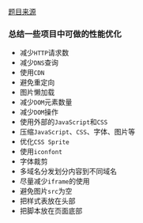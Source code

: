 [题目来源](https://blog.ihoey.com/posts/Interview/2018-02-28-alibaba-interview.html)
### 总结一些项目中可做的性能优化
+ 减少`HTTP`请求数
+ 减少`DNS`查询
+ 使用`CDN`
+ 避免重定向
+ 图片懒加载
+ 减少`DOM`元素数量
+ 减少`DOM`操作
+ 使用外部的`JavaScript`和`CSS`
+ 压缩`JavaScript`、`CSS`、字体、图片等
+ 优化`CSS Sprite`
+ 使用`iconfont`
+ 字体裁剪
+ 多域名分发划分内容到不同域名
+ 尽量减少`iframe`的使用
+ 避免图片`src`为空
+ 把样式表放在头部
+ 把脚本放在页面底部
